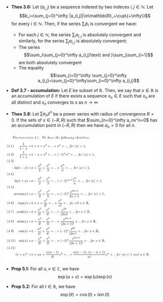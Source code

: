 - **Theo 3.6:** Let $(a_{i,j})$ be a sequence indexed by two indeces $i,j\in\mathbb{N}$. Let
$$b_i=\sum_{j=0}^\infty |a_{i,j}|\in\mathbb{R}_+\cup\{+\infty\}$$
for every $i\in\mathbb{N}$. Then, if the series $\sum_i b_i$ is convergent we have:
  - For each $j\in\mathbb{N}$, the series $\sum_i a_{i,j}$ is absolutely convergent and similarly, for the series $\sum_j a_{i,j}$ is absolutely convergent;
  - The series
    $$\sum_i\sum_{j=0}^\infty a_{i,j}\text{ and }\sum_j\sum_{i=1}$$
    are both absolutely convergent
  - The equality 
    $$\sum_{i=0}^\infty \sum_{j=0}^\infty a_{i,j}=\sum_{j=0}^\infty\sum_{i=0}^\infty a_{i,j}$$

- **Def 3.7 - accumulation:** Let $E$ be subset of $\mathbb{R}$. Then, we say that $x\in\mathbb{R}$ is an accumulation of $E$ if there exists a sequence $x_n\in E$ such that $x_n$ are all distinct and $x_n$ converges to $x$ as $n\rightarrow\infty$

- **Theo 3.8:** Let $\sum a_n z^n$ be a power series with radius of convergence $R\gt0$. If the sets of $x\in(-R,R)$ such that $\sum_{n=0}^\infty a_nx^n=0$ has an accumulation point in $(-R,R)$ then we have $a_n=0$ for all $n$.

![](./../images/expansions.png)

- **Prop 5.1:** For all $u,v\in\mathbb{C}$, we have 
$$\exp(u+v)=\exp(u)\exp(v)$$

- **Prop 5.2:** For all $t\in\mathbb{R}$, we have
$$\exp(it)=\cos(t)+i\sin(t)$$
